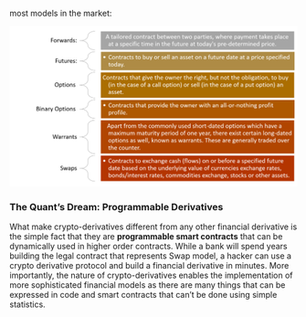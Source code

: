 most models in the market:

![](img/1.png)

### The Quant’s Dream: Programmable Derivatives

What make crypto-derivatives different from any other financial derivative is the simple fact that they are **programmable smart contracts** that can be dynamically used in higher order contracts. While a bank will spend years building the legal contract that represents Swap model, a hacker can use a crypto derivative protocol and build a financial derivative in minutes. More importantly, the nature of crypto-derivatives enables the implementation of more sophisticated financial models as there are many things that can be expressed in code and smart contracts that can’t be done using simple statistics.